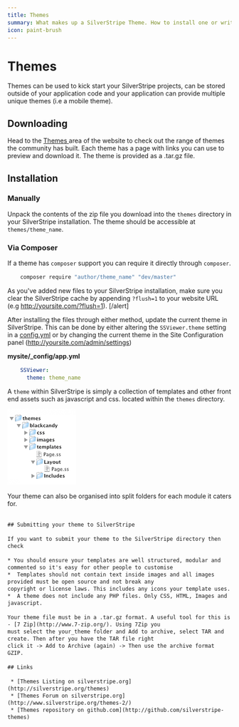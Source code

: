```yaml
---
title: Themes
summary: What makes up a SilverStripe Theme. How to install one or write your own theme. 
icon: paint-brush
---
```

# Themes

Themes can be used to kick start your SilverStripe projects, can be stored outside of your application code and your
application can provide multiple unique themes (i.e a mobile theme).

## Downloading

Head to the [ Themes ](http://www.silverstripe.org/themes) area of the website to check out the range of themes the 
community has built. Each theme has a page with links you can use to preview and download it. The theme is provided
as a .tar.gz file.

## Installation

### Manually

Unpack the contents of the zip file you download into the `themes` directory in your SilverStripe installation. The
theme should be accessible at `themes/theme_name`.

### Via Composer

If a theme has `composer` support you can require it directly through `composer`.

```bash
	composer require "author/theme_name" "dev/master"

```
As you've added new files to your SilverStripe installation, make sure you clear the SilverStripe cache by appending
`?flush=1` to your website URL (e.g http://yoursite.com/?flush=1).
[/alert]

After installing the files through either method, update the current theme in SilverStripe. This can be done by 
either altering the `SSViewer.theme` setting in a [config.yml](../configuration) or by changing the current theme in 
the Site Configuration panel (http://yoursite.com/admin/settings)

**mysite/_config/app.yml**
```yml
	SSViewer:
	  theme: theme_name

```

A `theme` within SilverStripe is simply a collection of templates and other front end assets such as javascript and css.
located within the `themes` directory. 

![themes:basicfiles.gif](../../_images/basicfiles.gif)

Your theme can also be organised into split folders for each module it caters for.

```

## Submitting your theme to SilverStripe

If you want to submit your theme to the SilverStripe directory then check

* You should ensure your templates are well structured, modular and commented so it's easy for other people to customise 
*  Templates should not contain text inside images and all images provided must be open source and not break any 
copyright or license laws. This includes any icons your template uses.
*  A theme does not include any PHP files. Only CSS, HTML, Images and javascript.

Your theme file must be in a .tar.gz format. A useful tool for this is - [7 Zip](http://www.7-zip.org/). Using 7Zip you
must select the your_theme folder and Add to archive, select TAR and create. Then after you have the TAR file right
click it -> Add to Archive (again) -> Then use the archive format GZIP.

## Links

 * [Themes Listing on silverstripe.org](http://silverstripe.org/themes)
 * [Themes Forum on silverstripe.org](http://www.silverstripe.org/themes-2/)
 * [Themes repository on github.com](http://github.com/silverstripe-themes)
